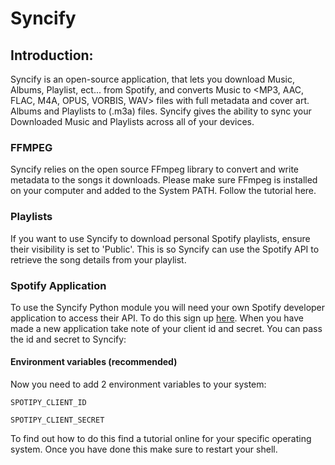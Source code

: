 # Syncify

## Introduction:
Syncify is an open-source application, that lets you download Music, Albums, Playlist, ect... from Spotify, and converts Music to <MP3, AAC, FLAC, M4A, OPUS, VORBIS, WAV> files with full metadata and cover art. Albums and Playlists to (.m3a) files.
Syncify gives the ability to sync your Downloaded Music and Playlists across all of your devices.

### FFMPEG
Syncify relies on the open source FFmpeg library to convert and write metadata to the songs it downloads. Please make sure FFmpeg is installed on your computer and added to the System PATH. Follow the tutorial here.

### Playlists
If you want to use Syncify to download personal Spotify playlists, ensure their visibility is set to 'Public'. This is so Syncify can use the Spotify API to retrieve the song details from your playlist.

### Spotify Application
To use the Syncify Python module you will need your own Spotify developer application to access their API. To do this sign up [here](https://developer.spotify.com/). When you have made a new application take note of your client id and secret. You can pass the id and secret to Syncify:

#### Environment variables (recommended)
Now you need to add 2 environment variables to your system:

```SPOTIPY_CLIENT_ID```

```SPOTIPY_CLIENT_SECRET```

To find out how to do this find a tutorial online for your specific operating system. Once you have done this make sure to restart your shell.
